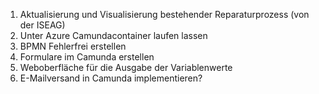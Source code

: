 1. Aktualisierung und Visualisierung bestehender Reparaturprozess (von der ISEAG)
2. Unter Azure Camundacontainer laufen lassen
3. BPMN Fehlerfrei erstellen
4. Formulare im Camunda erstellen
5. Weboberfläche für die Ausgabe der Variablenwerte
6. E-Mailversand in Camunda implementieren?